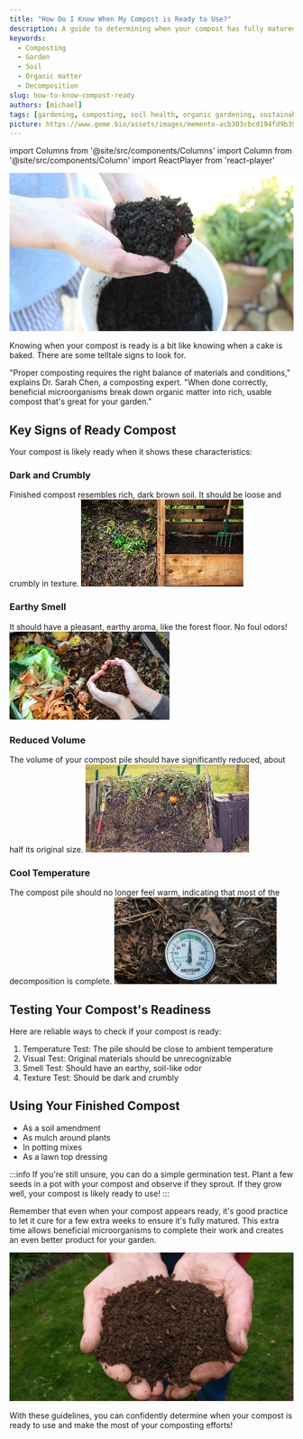 ```yaml
---
title: "How Do I Know When My Compost is Ready to Use?"
description: A guide to determining when your compost has fully matured and is ready for garden application
keywords:
  - Composting
  - Garden
  - Soil
  - Organic matter
  - Decomposition
slug: how-to-know-compost-ready
authors: [michael]
tags: [gardening, composting, soil health, organic gardening, sustainability]
picture: https://www.geme.bio/assets/images/memento-acb303cbcd194fd9b39b4d611a14cb8e.png
---
```


<head>
    <meta charSet="utf-8" />
    <meta name="twitter:card" content="summary_large_image" />
    <meta data-rh="true" property="og:image" content="https://www.geme.bio/assets/images/memento-acb303cbcd194fd9b39b4d611a14cb8e.png" />
    <meta data-rh="true" name="twitter:image" content="https://www.geme.bio/assets/images/memento-acb303cbcd194fd9b39b4d611a14cb8e.png"/>
    <meta data-rh="true" property="og:url" content="https://www.geme.bio/assets/images/memento-acb303cbcd194fd9b39b4d611a14cb8e.png"/>
    <meta data-rh="true" property="og:locale" content="en"/>
</head>

import Columns from '@site/src/components/Columns'
import Column from '@site/src/components/Column'
import ReactPlayer from 'react-player'

![Diverse microorganisms under microscope](./img/1.png)

Knowing when your compost is ready is a bit like knowing when a cake is baked. There are some telltale signs to look for.

"Proper composting requires the right balance of materials and conditions," explains Dr. Sarah Chen, a composting expert. "When done correctly, beneficial microorganisms break down organic matter into rich, usable compost that's great for your garden."

<!-- truncate -->

## Key Signs of Ready Compost

Your compost is likely ready when it shows these characteristics:

### Dark and Crumbly

Finished compost resembles rich, dark brown soil. It should be loose and crumbly in texture.
![dark and crumbly compost](./img/ks-1.png)

### Earthy Smell

It should have a pleasant, earthy aroma, like the forest floor. No foul odors!
![earthy smell compost](./img/ks-2.png)

### Reduced Volume

The volume of your compost pile should have significantly reduced, about half its original size.
![reduced volume](./img/ks-3.png)

### Cool Temperature

The compost pile should no longer feel warm, indicating that most of the decomposition is complete.
![cool temperature](./img/ks-4.png)

## Testing Your Compost's Readiness

Here are reliable ways to check if your compost is ready:

1. Temperature Test: The pile should be close to ambient temperature
2. Visual Test: Original materials should be unrecognizable
3. Smell Test: Should have an earthy, soil-like odor
4. Texture Test: Should be dark and crumbly

## Using Your Finished Compost

- As a soil amendment
- As mulch around plants
- In potting mixes
- As a lawn top dressing

:::info
If you're still unsure, you can do a simple germination test. Plant a few seeds in a pot with your compost and observe if they sprout. If they grow well, your compost is likely ready to use!
:::

Remember that even when your compost appears ready, it's good practice to let it cure for a few extra weeks to ensure it's fully matured. This extra time allows beneficial microorganisms to complete their work and creates an even better product for your garden.

![](./img/2.png)

With these guidelines, you can confidently determine when your compost is ready to use and make the most of your composting efforts!

